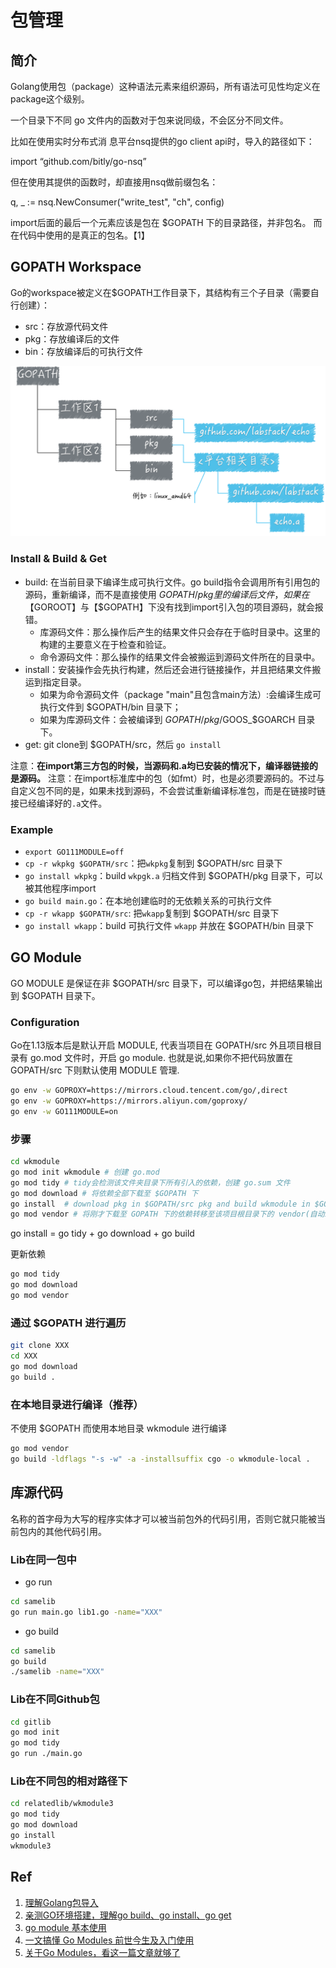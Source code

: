 # 包管理

## 简介
Golang使用包（package）这种语法元素来组织源码，所有语法可见性均定义在package这个级别。

一个目录下不同 go 文件内的函数对于包来说同级，不会区分不同文件。

比如在使用实时分布式消 息平台nsq提供的go client api时，导入的路径如下：

   import “github.com/bitly/go-nsq”

但在使用其提供的函数时，却直接用nsq做前缀包名：

   q, _ := nsq.NewConsumer("write_test", "ch", config)

import后面的最后一个元素应该是包在 $GOPATH 下的目录路径，并非包名。
而在代码中使用的是真正的包名。【1】

## GOPATH Workspace
Go的workspace被定义在$GOPATH工作目录下，其结构有三个子目录（需要自行创建）：
- src：存放源代码文件
- pkg：存放编译后的文件
- bin：存放编译后的可执行文件 

![img](figures/2fdfb5620e072d864907870e61ae5f3c.png)

### Install & Build & Get
- build: 在当前目录下编译生成可执行文件。go build指令会调用所有引用包的源码，重新编译，而不是直接使用 $GOPATH/pkg 里的编译后文件，如果在【$GOROOT】与【$GOPATH】下没有找到import引入包的项目源码，就会报错。
  - 库源码文件：那么操作后产生的结果文件只会存在于临时目录中。这里的构建的主要意义在于检查和验证。
  - 命令源码文件：那么操作的结果文件会被搬运到源码文件所在的目录中。
- install：安装操作会先执行构建，然后还会进行链接操作，并且把结果文件搬运到指定目录。
  - 如果为命令源码文件（package "main"且包含main方法）:会编译生成可执行文件到 $GOPATH/bin 目录下；
  - 如果为库源码文件：会被编译到 $GOPATH/pkg/$GOOS_$GOARCH 目录下。 
- get: git clone到 $GOPATH/src，然后 `go install` 

注意：**在import第三方包的时候，当源码和.a均已安装的情况下，编译器链接的是源码。**
注意：在import标准库中的包（如fmt）时，也是必须要源码的。不过与自定义包不同的是，如果未找到源码，不会尝试重新编译标准包，而是在链接时链接已经编译好的`.a`文件。

### Example
- `export GO111MODULE=off`
- `cp -r wkpkg $GOPATH/src`：把`wkpkg`复制到 $GOPATH/src 目录下
- `go install wkpkg`：build `wkpgk.a` 归档文件到 $GOPATH/pkg 目录下，可以被其他程序import
- `go build main.go`：在本地创建临时的无依赖关系的可执行文件
- `cp -r wkapp $GOPATH/src`: 把`wkapp`复制到 $GOPATH/src 目录下
- `go install wkapp`：build 可执行文件 `wkapp` 并放在 $GOPATH/bin 目录下


## GO Module
GO MODULE 是保证在非 $GOPATH/src 目录下，可以编译go包，并把结果输出到 $GOPATH 目录下。

### Configuration
Go在1.13版本后是默认开启 MODULE, 代表当项目在 GOPATH/src 外且项目根目录有 go.mod 文件时，开启 go module.
也就是说,如果你不把代码放置在 GOPATH/src 下则默认使用 MODULE 管理.

```bash
go env -w GOPROXY=https://mirrors.cloud.tencent.com/go/,direct
go env -w GOPROXY=https://mirrors.aliyun.com/goproxy/
go env -w GO111MODULE=on
```

### 步骤
```bash
cd wkmodule
go mod init wkmodule # 创建 go.mod
go mod tidy # tidy会检测该文件夹目录下所有引入的依赖，创建 go.sum 文件
go mod download # 将依赖全部下载至 $GOPATH 下
go install  # download pkg in $GOPATH/src pkg and build wkmodule in $GOPATH/bin
go mod vendor # 将刚才下载至 GOPATH 下的依赖转移至该项目根目录下的 vendor(自动新建) 文件夹下
```
go install = go tidy + go download + go build 

更新依赖
```bash
go mod tidy
go mod download
go mod vendor
```

### 通过 $GOPATH 进行遍历
```bash
git clone XXX
cd XXX
go mod download
go build .
```

### 在本地目录进行编译（推荐）
不使用 $GOPATH 而使用本地目录 wkmodule 进行编译

```bash
go mod vendor
go build -ldflags "-s -w" -a -installsuffix cgo -o wkmodule-local .
```

## 库源代码
名称的首字母为大写的程序实体才可以被当前包外的代码引用，否则它就只能被当前包内的其他代码引用。

### Lib在同一包中
- go run
```bash
cd samelib
go run main.go lib1.go -name="XXX"
```

- go build
```bash
cd samelib
go build 
./samelib -name="XXX"
```

### Lib在不同Github包
```bash
cd gitlib
go mod init
go mod tidy
go run ./main.go
```

### Lib在不同包的相对路径下
```bash
cd relatedlib/wkmodule3
go mod tidy
go mod download
go install
wkmodule3
```


## Ref

1. [理解Golang包导入](https://studygolang.com/articles/3189)
1. [亲测GO环境搭建，理解go build、go install、go get](https://blog.csdn.net/zhangliangzi/article/details/77914943)
1. [go module 基本使用](https://www.cnblogs.com/chnmig/p/11806609.html)
1. [一文搞懂 Go Modules 前世今生及入门使用](https://www.cnblogs.com/wongbingming/p/12941021.html)
1. [关于Go Modules，看这一篇文章就够了](https://zhuanlan.zhihu.com/p/105556877?utm_source=wechat_session)



